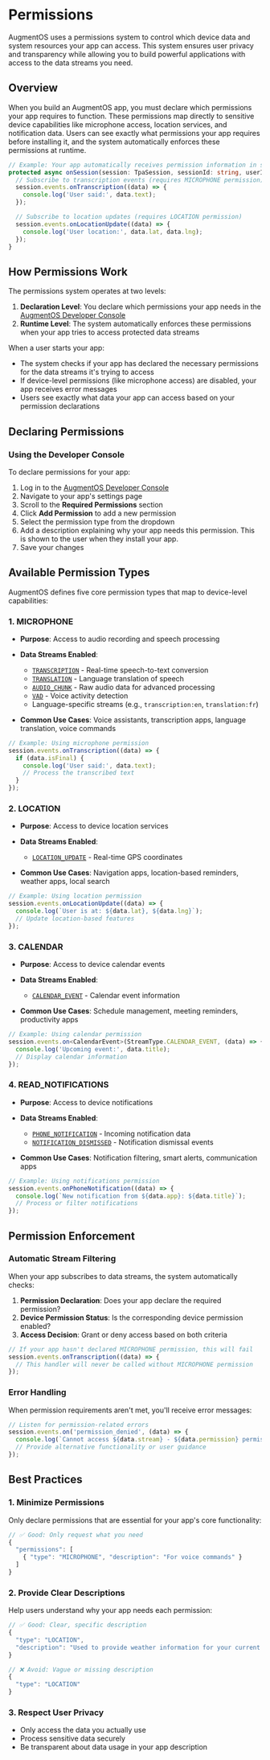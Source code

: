 # Permissions

AugmentOS uses a permissions system to control which device data and system resources your app can access. This system ensures user privacy and transparency while allowing you to build powerful applications with access to the data streams you need.

## Overview

When you build an AugmentOS app, you must declare which permissions your app requires to function. These permissions map directly to sensitive device capabilities like microphone access, location services, and notification data. Users can see exactly what permissions your app requires before installing it, and the system automatically enforces these permissions at runtime.

```typescript
// Example: Your app automatically receives permission information in session
protected async onSession(session: TpaSession, sessionId: string, userId: string): Promise<void> {
  // Subscribe to transcription events (requires MICROPHONE permission)
  session.events.onTranscription((data) => {
    console.log('User said:', data.text);
  });

  // Subscribe to location updates (requires LOCATION permission)
  session.events.onLocationUpdate((data) => {
    console.log('User location:', data.lat, data.lng);
  });
}
```

## How Permissions Work

The permissions system operates at two levels:

1. **Declaration Level**: You declare which permissions your app needs in the [AugmentOS Developer Console](https://console.augmentos.org/)
2. **Runtime Level**: The system automatically enforces these permissions when your app tries to access protected data streams

When a user starts your app:
- The system checks if your app has declared the necessary permissions for the data streams it's trying to access
- If device-level permissions (like microphone access) are disabled, your app receives error messages
- Users see exactly what data your app can access based on your permission declarations

## Declaring Permissions

### Using the Developer Console

To declare permissions for your app:

1. Log in to the [AugmentOS Developer Console](https://console.augmentos.org/)
2. Navigate to your app's settings page
3. Scroll to the **Required Permissions** section
4. Click **Add Permission** to add a new permission
5. Select the permission type from the dropdown
6. Add a description explaining why your app needs this permission.  This is shown to the user when they install your app.
7. Save your changes

## Available Permission Types

AugmentOS defines five core permission types that map to device-level capabilities:

### 1. **MICROPHONE**

- **Purpose**: Access to audio recording and speech processing
- **Data Streams Enabled**:
  - [`TRANSCRIPTION`](/reference/enums#streamtype) - Real-time speech-to-text conversion
  - [`TRANSLATION`](/reference/enums#streamtype) - Language translation of speech
  - [`AUDIO_CHUNK`](/reference/enums#streamtype) - Raw audio data for advanced processing
  - [`VAD`](/reference/enums#streamtype) - Voice activity detection
  - Language-specific streams (e.g., `transcription:en`, `translation:fr`)

- **Common Use Cases**: Voice assistants, transcription apps, language translation, voice commands

```typescript
// Example: Using microphone permission
session.events.onTranscription((data) => {
  if (data.isFinal) {
    console.log('User said:', data.text);
    // Process the transcribed text
  }
});
```

### 2. **LOCATION**

- **Purpose**: Access to device location services
- **Data Streams Enabled**:
  - [`LOCATION_UPDATE`](/reference/enums#streamtype) - Real-time GPS coordinates

- **Common Use Cases**: Navigation apps, location-based reminders, weather apps, local search

```typescript
// Example: Using location permission
session.events.onLocationUpdate((data) => {
  console.log(`User is at: ${data.lat}, ${data.lng}`);
  // Update location-based features
});
```

### 3. **CALENDAR**

- **Purpose**: Access to device calendar events
- **Data Streams Enabled**:
  - [`CALENDAR_EVENT`](/reference/enums#streamtype) - Calendar event information

- **Common Use Cases**: Schedule management, meeting reminders, productivity apps

```typescript
// Example: Using calendar permission
session.events.on<CalendarEvent>(StreamType.CALENDAR_EVENT, (data) => {
  console.log('Upcoming event:', data.title);
  // Display calendar information
});
```

### 4. **READ_NOTIFICATIONS**

- **Purpose**: Access to device notifications
- **Data Streams Enabled**:
  - [`PHONE_NOTIFICATION`](/reference/enums#streamtype) - Incoming notification data
  - [`NOTIFICATION_DISMISSED`](/reference/enums#streamtype) - Notification dismissal events

- **Common Use Cases**: Notification filtering, smart alerts, communication apps

```typescript
// Example: Using notifications permission
session.events.onPhoneNotification((data) => {
  console.log(`New notification from ${data.app}: ${data.title}`);
  // Process or filter notifications
});
```


## Permission Enforcement

### Automatic Stream Filtering

When your app subscribes to data streams, the system automatically checks:

1. **Permission Declaration**: Does your app declare the required permission?
2. **Device Permission Status**: Is the corresponding device permission enabled?
3. **Access Decision**: Grant or deny access based on both criteria

```typescript
// If your app hasn't declared MICROPHONE permission, this will fail
session.events.onTranscription((data) => {
  // This handler will never be called without MICROPHONE permission
});
```

### Error Handling

When permission requirements aren't met, you'll receive error messages:

```typescript
// Listen for permission-related errors
session.events.on('permission_denied', (data) => {
  console.log(`Cannot access ${data.stream} - ${data.permission} permission required`);
  // Provide alternative functionality or user guidance
});
```

## Best Practices

### 1. **Minimize Permissions**

Only declare permissions that are essential for your app's core functionality:

```typescript
// ✅ Good: Only request what you need
{
  "permissions": [
    { "type": "MICROPHONE", "description": "For voice commands" }
  ]
}
```

### 2. **Provide Clear Descriptions**

Help users understand why your app needs each permission:

```typescript
// ✅ Good: Clear, specific description
{
  "type": "LOCATION",
  "description": "Used to provide weather information for your current location"
}

// ❌ Avoid: Vague or missing description
{
  "type": "LOCATION"
}
```

### 3. **Respect User Privacy**

- Only access the data you actually use
- Process sensitive data securely
- Be transparent about data usage in your app description
